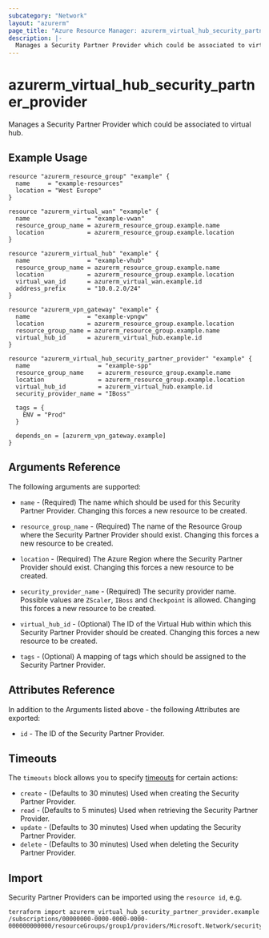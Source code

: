 ```yaml
---
subcategory: "Network"
layout: "azurerm"
page_title: "Azure Resource Manager: azurerm_virtual_hub_security_partner_provider"
description: |-
  Manages a Security Partner Provider which could be associated to virtual hub.
---
```


# azurerm_virtual_hub_security_partner_provider

Manages a Security Partner Provider which could be associated to virtual hub.

## Example Usage

```hcl
resource "azurerm_resource_group" "example" {
  name     = "example-resources"
  location = "West Europe"
}

resource "azurerm_virtual_wan" "example" {
  name                = "example-vwan"
  resource_group_name = azurerm_resource_group.example.name
  location            = azurerm_resource_group.example.location
}

resource "azurerm_virtual_hub" "example" {
  name                = "example-vhub"
  resource_group_name = azurerm_resource_group.example.name
  location            = azurerm_resource_group.example.location
  virtual_wan_id      = azurerm_virtual_wan.example.id
  address_prefix      = "10.0.2.0/24"
}

resource "azurerm_vpn_gateway" "example" {
  name                = "example-vpngw"
  location            = azurerm_resource_group.example.location
  resource_group_name = azurerm_resource_group.example.name
  virtual_hub_id      = azurerm_virtual_hub.example.id
}

resource "azurerm_virtual_hub_security_partner_provider" "example" {
  name                   = "example-spp"
  resource_group_name    = azurerm_resource_group.example.name
  location               = azurerm_resource_group.example.location
  virtual_hub_id         = azurerm_virtual_hub.example.id
  security_provider_name = "IBoss"

  tags = {
    ENV = "Prod"
  }

  depends_on = [azurerm_vpn_gateway.example]
}
```

## Arguments Reference

The following arguments are supported:

* `name` - (Required) The name which should be used for this Security Partner Provider. Changing this forces a new resource to be created.

* `resource_group_name` - (Required) The name of the Resource Group where the Security Partner Provider should exist. Changing this forces a new resource to be created.

* `location` - (Required) The Azure Region where the Security Partner Provider should exist. Changing this forces a new resource to be created.

* `security_provider_name` - (Required) The security provider name. Possible values are `ZScaler`, `IBoss` and `Checkpoint` is allowed. Changing this forces a new resource to be created.

* `virtual_hub_id` - (Optional) The ID of the Virtual Hub within which this Security Partner Provider should be created. Changing this forces a new resource to be created.

* `tags` - (Optional) A mapping of tags which should be assigned to the Security Partner Provider.

## Attributes Reference

In addition to the Arguments listed above - the following Attributes are exported:

* `id` - The ID of the Security Partner Provider.

## Timeouts

The `timeouts` block allows you to specify [timeouts](https://www.terraform.io/language/resources/syntax#operation-timeouts) for certain actions:

* `create` - (Defaults to 30 minutes) Used when creating the Security Partner Provider.
* `read` - (Defaults to 5 minutes) Used when retrieving the Security Partner Provider.
* `update` - (Defaults to 30 minutes) Used when updating the Security Partner Provider.
* `delete` - (Defaults to 30 minutes) Used when deleting the Security Partner Provider.

## Import

Security Partner Providers can be imported using the `resource id`, e.g.

```shell
terraform import azurerm_virtual_hub_security_partner_provider.example /subscriptions/00000000-0000-0000-0000-000000000000/resourceGroups/group1/providers/Microsoft.Network/securityPartnerProviders/securityPartnerProvider1
```
